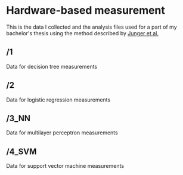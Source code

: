 # Hardware-based measurement

This is the data I collected and the analysis files used for a part of my bachelor's thesis using the method described by [Junger et al.](https://dl.gi.de/items/7f5ee625-729a-463c-9114-9cbeeb6e5736)

## /1
Data for decision tree measurements 

## /2 
Data for logistic regression measurements 

## /3_NN
Data for multilayer perceptron measurements 

## /4_SVM
Data for support vector machine measurements 
